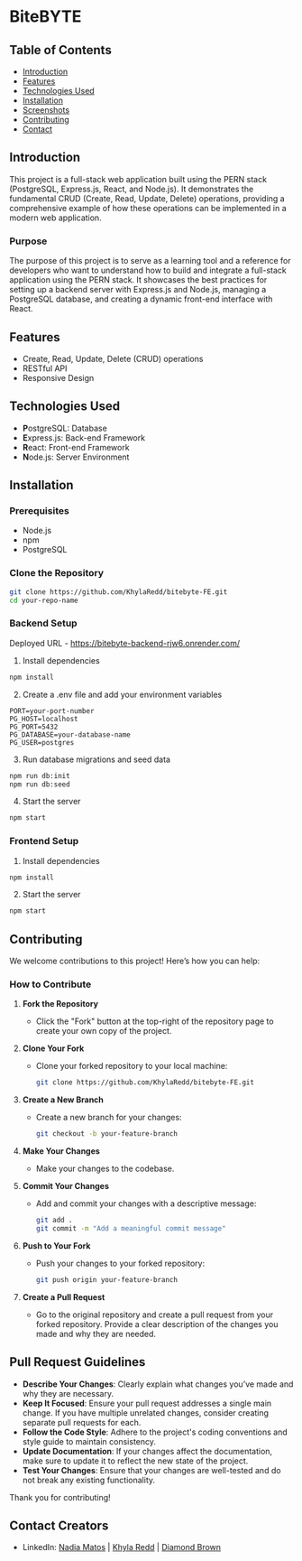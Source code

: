 # BiteBYTE

## Table of Contents
- [Introduction](#introduction)
- [Features](#features)
- [Technologies Used](#technologies-used)
- [Installation](#installation)
- [Screenshots](#screenshots)
- [Contributing](#contributing)
- [Contact](#contact)

## Introduction

This project is a full-stack web application built using the PERN stack (PostgreSQL, Express.js, React, and Node.js). It demonstrates the fundamental CRUD (Create, Read, Update, Delete) operations, providing a comprehensive example of how these operations can be implemented in a modern web application.

### Purpose

The purpose of this project is to serve as a learning tool and a reference for developers who want to understand how to build and integrate a full-stack application using the PERN stack. It showcases the best practices for setting up a backend server with Express.js and Node.js, managing a PostgreSQL database, and creating a dynamic front-end interface with React.


## Features
- Create, Read, Update, Delete (CRUD) operations
- RESTful API
- Responsive Design

## Technologies Used
- **P**ostgreSQL: Database
- **E**xpress.js: Back-end Framework
- **R**eact: Front-end Framework
- **N**ode.js: Server Environment

## Installation

### Prerequisites
- Node.js
- npm 
- PostgreSQL

### Clone the Repository
```bash
git clone https://github.com/KhylaRedd/bitebyte-FE.git
cd your-repo-name
```

### Backend Setup
Deployed URL - https://bitebyte-backend-rjw6.onrender.com/

1. Install dependencies
```bash
npm install
```
2. Create a .env file and add your environment variables
```plaintext
PORT=your-port-number
PG_HOST=localhost
PG_PORT=5432
PG_DATABASE=your-database-name
PG_USER=postgres
```

3. Run database migrations and seed data
```bash
npm run db:init
npm run db:seed
```

4. Start the server
```bash
npm start
```


### Frontend Setup

1. Install dependencies
```bash
npm install
```

2. Start the server
```bash
npm start
```

## Contributing

We welcome contributions to this project! Here’s how you can help:

### How to Contribute

1. **Fork the Repository**
   - Click the "Fork" button at the top-right of the repository page to create your own copy of the project.

2. **Clone Your Fork**
   - Clone your forked repository to your local machine:
     ```sh
     git clone https://github.com/KhylaRedd/bitebyte-FE.git
     ```

3. **Create a New Branch**
   - Create a new branch for your changes:
     ```sh
     git checkout -b your-feature-branch
     ```

4. **Make Your Changes**
   - Make your changes to the codebase.

5. **Commit Your Changes**
   - Add and commit your changes with a descriptive message:
     ```sh
     git add .
     git commit -m "Add a meaningful commit message"
     ```

6. **Push to Your Fork**
   - Push your changes to your forked repository:
     ```sh
     git push origin your-feature-branch
     ```

7. **Create a Pull Request**
   - Go to the original repository and create a pull request from your forked repository. Provide a clear description of the changes you made and why they are needed.

## Pull Request Guidelines

- **Describe Your Changes**: Clearly explain what changes you’ve made and why they are necessary.
- **Keep It Focused**: Ensure your pull request addresses a single main change. If you have multiple unrelated changes, consider creating separate pull requests for each.
- **Follow the Code Style**: Adhere to the project's coding conventions and style guide to maintain consistency.
- **Update Documentation**: If your changes affect the documentation, make sure to update it to reflect the new state of the project.
- **Test Your Changes**: Ensure that your changes are well-tested and do not break any existing functionality.

Thank you for contributing!

## Contact Creators

- LinkedIn: [Nadia Matos](https://www.linkedin.com/in/nad-mat/) | [Khyla Redd](https://www.linkedin.com/in/khyla-redd) | [Diamond Brown](https://www.linkedin.com/in/diamond-brown-8305642a1/)
